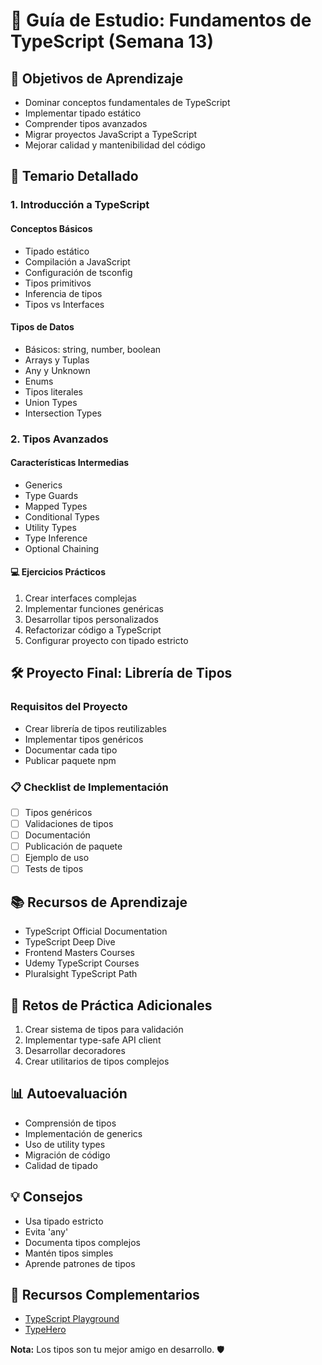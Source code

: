 # 📘 Guía de Estudio: Fundamentos de TypeScript (Semana 13)

## 📘 Objetivos de Aprendizaje
- Dominar conceptos fundamentales de TypeScript
- Implementar tipado estático
- Comprender tipos avanzados
- Migrar proyectos JavaScript a TypeScript
- Mejorar calidad y mantenibilidad del código

## 🎯 Temario Detallado

### 1. Introducción a TypeScript
#### Conceptos Básicos
- Tipado estático
- Compilación a JavaScript
- Configuración de tsconfig
- Tipos primitivos
- Inferencia de tipos
- Tipos vs Interfaces

#### Tipos de Datos
- Básicos: string, number, boolean
- Arrays y Tuplas
- Any y Unknown
- Enums
- Tipos literales
- Union Types
- Intersection Types

### 2. Tipos Avanzados
#### Características Intermedias
- Generics
- Type Guards
- Mapped Types
- Conditional Types
- Utility Types
- Type Inference
- Optional Chaining

#### 💻 Ejercicios Prácticos
1. Crear interfaces complejas
2. Implementar funciones genéricas
3. Desarrollar tipos personalizados
4. Refactorizar código a TypeScript
5. Configurar proyecto con tipado estricto

## 🛠 Proyecto Final: Librería de Tipos

### Requisitos del Proyecto
- Crear librería de tipos reutilizables
- Implementar tipos genéricos
- Documentar cada tipo
- Publicar paquete npm

### 📋 Checklist de Implementación
- [ ] Tipos genéricos
- [ ] Validaciones de tipos
- [ ] Documentación
- [ ] Publicación de paquete
- [ ] Ejemplo de uso
- [ ] Tests de tipos

## 📚 Recursos de Aprendizaje
- TypeScript Official Documentation
- TypeScript Deep Dive
- Frontend Masters Courses
- Udemy TypeScript Courses
- Pluralsight TypeScript Path

## 🧠 Retos de Práctica Adicionales
1. Crear sistema de tipos para validación
2. Implementar type-safe API client
3. Desarrollar decoradores
4. Crear utilitarios de tipos complejos

## 📊 Autoevaluación
- Comprensión de tipos
- Implementación de generics
- Uso de utility types
- Migración de código
- Calidad de tipado

## 💡 Consejos
- Usa tipado estricto
- Evita 'any'
- Documenta tipos complejos
- Mantén tipos simples
- Aprende patrones de tipos

## 🔗 Recursos Complementarios
- [TypeScript Playground](https://www.typescriptlang.org/play)
- [TypeHero](https://typehero.dev/)

**Nota:** Los tipos son tu mejor amigo en desarrollo. 🛡️

